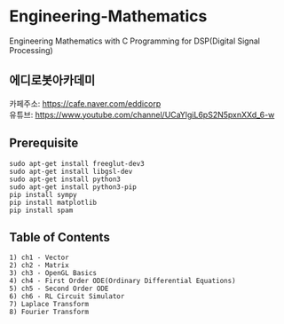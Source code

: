 # Engineering-Mathematics
Engineering Mathematics with C Programming for DSP(Digital Signal Processing)

## 에디로봇아카데미

카페주소: https://cafe.naver.com/eddicorp  
유튜브: https://www.youtube.com/channel/UCaYlgiL6pS2N5pxnXXd_6-w  

## Prerequisite

```make
sudo apt-get install freeglut-dev3
sudo apt-get install libgsl-dev
sudo apt-get install python3
sudo apt-get install python3-pip
pip install sympy
pip install matplotlib
pip install spam
```

## Table of Contents

```make
1) ch1 - Vector
2) ch2 - Matrix
3) ch3 - OpenGL Basics
4) ch4 - First Order ODE(Ordinary Differential Equations)
5) ch5 - Second Order ODE
6) ch6 - RL Circuit Simulator
7) Laplace Transform
8) Fourier Transform
```
